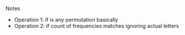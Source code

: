 
Notes
- Operation 1: if is any permutation basically
- Operation 2: if count of frequencies matches ignoring actual letters

